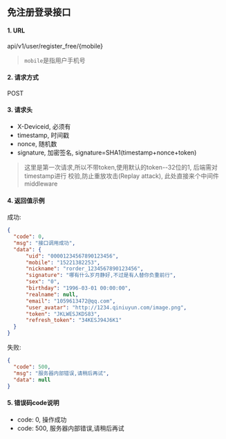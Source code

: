 ## 免注册登录接口

#### 1. URL

api/v1/user/register_free/{mobile}

> `mobile`是指用户手机号

#### 2. 请求方式

POST

#### 3. 请求头

- X-Deviceid, 必须有
- timestamp, 时间戳
- nonce, 随机数
- signature, 加密签名, signature=SHA1(timestamp+nonce+token)

> 这里是第一次请求,所以不带token,使用默认的token--32位的1, 后端需对timestamp进行
> 校验,防止重放攻击(Replay attack), 此处直接来个中间件middleware

#### 4. 返回值示例

成功:
```json
{
  "code": 0,
  "msg": "接口调用成功",
  "data": {
      "uid": "00001234567890123456",
      "mobile": "15221382253",
      "nickname": "rorder_1234567890123456",
      "signature": "哪有什么岁月静好,不过是有人替你负重前行",
      "sex": "0",
      "birthday": "1996-03-01 00:00:00",
      "realname": null,
      "email": "1059613472@qq.com",
      "user_avatar": "http://1234.qiniuyun.com/image.png",
      "token": "JKLWESJKDS83",
      "refresh_token": "34KESJ94J6K1"
  }
}
```

失败:
```json
{
  "code": 500,
  "msg": "服务器内部错误,请稍后再试",
  "data": null
}
```

#### 5. 错误码code说明

- code: 0, 操作成功
- code: 500, 服务器内部错误,请稍后再试
